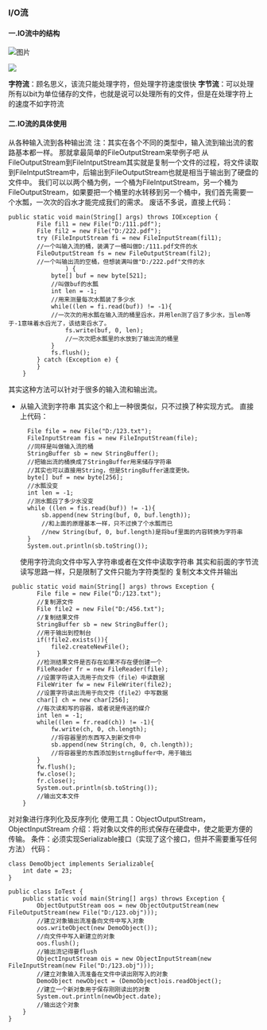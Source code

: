 ### I/O流

#### 一.IO流中的结构

![图片](https://img-blog.csdn.net/20170523222107234?watermark/2/text/aHR0cDovL2Jsb2cuY3Nkbi5uZXQvWXVlX0NoZW4=/font/5a6L5L2T/fontsize/400/fill/I0JBQkFCMA==/dissolve/70/gravity/SouthEast)

![](https://img-blog.csdn.net/20170523222107234?watermark/2/text/aHR0cDovL2Jsb2cuY3Nkbi5uZXQvWXVlX0NoZW4=/font/5a6L5L2T/fontsize/400/fill/I0JBQkFCMA==/dissolve/70/gravity/SouthEast)

**字符流**：顾名思义，该流只能处理字符，但处理字符速度很快
**字节流**：可以处理所有以bit为单位储存的文件，也就是说可以处理所有的文件，但是在处理字符上的速度不如字符流

#### 二.IO流的具体使用

从各种输入流到各种输出流 
注：其实在各个不同的类型中，输入流到输出流的套路基本都一样。 
那就拿最简单的FileOutputStream来举例子吧 
从FileOutputStream到FileIntputStream其实就是复制一个文件的过程，将文件读取到FileIntputStream中，后输出到FileOutputStream也就是相当于输出到了硬盘的文件中。 
我们可以以两个桶为例，一个桶为FileIntputStream，另一个桶为FileOutputStream，如果要把一个桶里的水转移到另一个桶中，我们首先需要一个水瓢，一次次的舀水才能完成我们的需求。 
废话不多说，直接上代码：

```
public static void main(String[] args) throws IOException {
        File fil1 = new File("D:/111.pdf");
        File fil2 = new File("D:/222.pdf");
        try (FileInputStream fi = new FileInputStream(fil1); 
        //一个叫输入流的桶，装满了一桶叫做D:/111.pdf文件的水
        FileOutputStream fs = new FileOutputStream(fil2);
        //一个叫输出流的空桶，但想装满叫做"D:/222.pdf"文件的水
                ) {
            byte[] buf = new byte[521];
            //叫做buf的水瓢
            int len = -1;
            //用来测量每次水瓢装了多少水
            while((len = fi.read(buf)) != -1){
            //一次次的用水瓢在输入流的桶里舀水，并用len测了舀了多少水，当len等于-1意味着水舀光了，该结束舀水了。
                fs.write(buf, 0, len);
                //一次次把水瓢里的水放到了输出流的桶里
            }
            fs.flush();
        } catch (Exception e) {
        }
    }
```


其实这种方法可以针对于很多的输入流和输出流。 

- 从输入流到字符串 
  其实这个和上一种很类似，只不过换了种实现方式。 
  直接上代码：

        File file = new File("D:/123.txt");
        FileInputStream fis = new FileInputStream(file);
        //同样是叫做输入流的桶
        StringBuffer sb = new StringBuffer();
        //把输出流的桶换成了StringBuffer用来储存字符串
        //其实也可以直接用String，但是StringBuffer速度更快。
        byte[] buf = new byte[256];
        //水瓢没变
        int len = -1;
        //测水瓢舀了多少水没变
        while ((len = fis.read(buf)) != -1){
            sb.append(new String(buf, 0, buf.length));
            //和上面的原理基本一样，只不过换了个水瓢而已
            //new String(buf, 0, buf.length)是将buf里面的内容转换为字符串
        }
        System.out.println(sb.toString());
  使用字符流向文件中写入字符串或者在文件中读取字符串 
  其实和前面的字节流读写思路一样，只是限制了文件只能为字符类型的
  复制文本文件并输出

```
 public static void main(String[] args) throws Exception {
        File file = new File("D:/123.txt");
        //复制源文件
        File file2 = new File("D:/456.txt");
        //复制结果文件
        StringBuffer sb = new StringBuffer();
        //用于输出到控制台
        if(!file2.exists()){
            file2.createNewFile();
        }
        //检测结果文件是否存在如果不存在便创建一个
        FileReader fr = new FileReader(file);
        //设置字符读入流用于向文件（file）中读数据
        FileWriter fw = new FileWriter(file2);
        //设置字符读出流用于向文件（file2）中写数据
        char[] ch = new char[256];
        //每次读和写的容器，或者说是传送的媒介
        int len = -1;
        while((len = fr.read(ch)) != -1){
            fw.write(ch, 0, ch.length);
            //将容器里的东西写入到新文件中
            sb.append(new String(ch, 0, ch.length));
            //将容器里的东西添加到strngBuffer中，用于输出
        }
        fw.flush();
        fw.close();
        fr.close();
        System.out.println(sb.toString());
        //输出文本文件
    }
```

对对象进行序列化及反序列化 
使用工具：ObjectOutputStream，ObjectInputStream 
介绍：将对象以文件的形式保存在硬盘中，使之能更方便的传输。 
条件：必须实现Serializable接口（实现了这个接口，但并不需要重写任何方法）
代码：
```
class DemoObject implements Serializable{
    int date = 23; 
}

public class IoTest {
    public static void main(String[] args) throws Exception {
        ObjectOutputStream oos = new ObjectOutputStream(new FileOutputStream(new File("D:/123.obj")));
        //建立对象输出流准备向文件中写入对象
        oos.writeObject(new DemoObject());
        //向文件中写入新建立的对象
        oos.flush();
        //输出流记得要flush
        ObjectInputStream ois = new ObjectInputStream(new FileInputStream(new File("D:/123.obj")));
        //建立对象输入流准备在文件中读出刚写入的对象
        DemoObject newObject = (DemoObject)ois.readObject();
        //建立一个新对象用于保存刚刚读出的对象
        System.out.println(newObject.date);
        //输出这个对象
    }
}
```